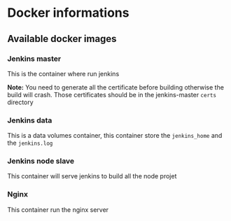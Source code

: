 # Docker informations

## Available docker images

### Jenkins master

This is the container where run jenkins

<b>Note:</b> You need to generate all the certificate before building otherwise the build will crash.
Those certificates should be in the jenkins-master `certs` directory

### Jenkins data

This is a data volumes container, this container store the `jenkins_home` and the `jenkins.log`

### Jenkins node slave

This container will serve jenkins to build all the node projet 

### Nginx

This container run the nginx server
